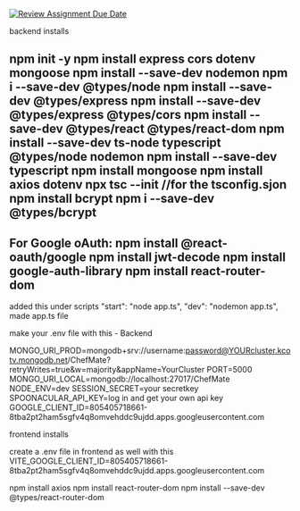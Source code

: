 [![Review Assignment Due Date](https://classroom.github.com/assets/deadline-readme-button-22041afd0340ce965d47ae6ef1cefeee28c7c493a6346c4f15d667ab976d596c.svg)](https://classroom.github.com/a/N68_urbh)

backend installs

npm init -y
npm install express cors dotenv mongoose
npm install --save-dev nodemon
npm i --save-dev @types/node
npm install --save-dev @types/express
npm install --save-dev @types/express @types/cors
npm install --save-dev @types/react @types/react-dom
npm install --save-dev ts-node typescript @types/node nodemon
npm install --save-dev typescript
npm install mongoose
npm install axios dotenv
npx tsc --init //for the tsconfig.sjon
npm install bcrypt
npm i --save-dev @types/bcrypt
-----
For Google oAuth: 
npm install @react-oauth/google
npm install jwt-decode
npm install google-auth-library
npm install react-router-dom
-----


added this under scripts
    "start": "node app.ts",
    "dev": "nodemon app.ts",
made app.ts file

make your .env file with this - Backend

MONGO_URI_PROD=mongodb+srv://username:password@YOURcluster.kcotv.mongodb.net/ChefMate?retryWrites=true&w=majority&appName=YourCluster
PORT=5000
MONGO_URI_LOCAL=mongodb://localhost:27017/ChefMate
NODE_ENV=dev
SESSION_SECRET=your secretkey
SPOONACULAR_API_KEY=log in and get your own api key
GOOGLE_CLIENT_ID=805405718661-8tba2pt2ham5sgfv4q8omvehddc9ujdd.apps.googleusercontent.com

frontend installs

create a .env file in frontend as well with this
VITE_GOOGLE_CLIENT_ID=805405718661-8tba2pt2ham5sgfv4q8omvehddc9ujdd.apps.googleusercontent.com


npm install axios
npm install react-router-dom
npm install --save-dev @types/react-router-dom
